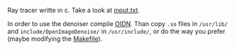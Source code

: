 Ray tracer writte in c. Take a look at [input.txt](input.txt).

In order to use the denoiser compile 
[OIDN](https://github.com/OpenImageDenoise/oidn). Than copy `.so` files in 
`/usr/lib/` and `include/OpenImageDenoise/` in `/usr/include/`, or do the way 
you prefer (maybe modifying the [Makefile](./Makefile)).
